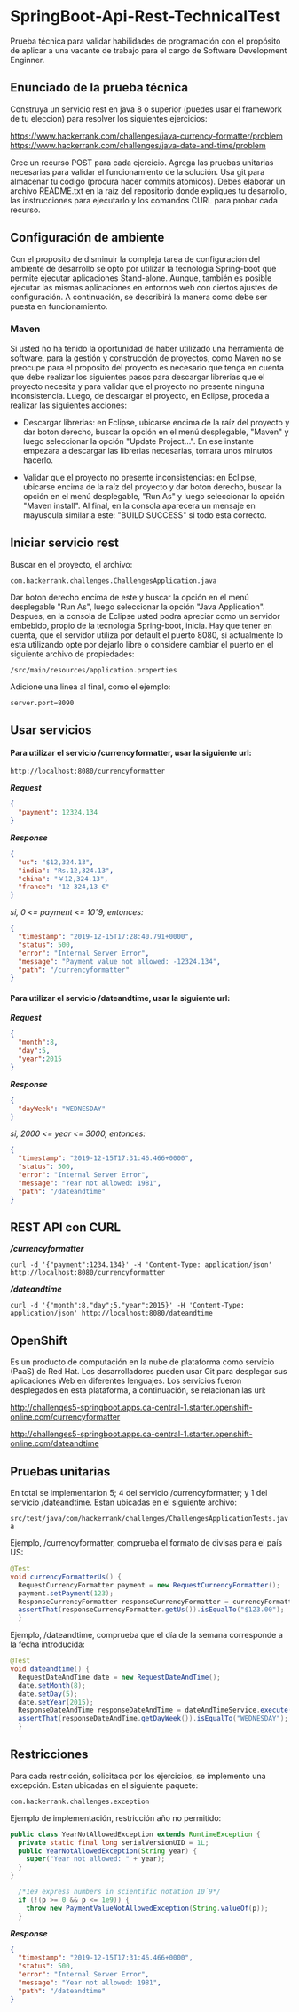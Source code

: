 # SpringBoot-Api-Rest-TechnicalTest
Prueba técnica para validar habilidades de programación con el propósito de aplicar a una vacante de trabajo para el cargo de Software Development Enginner.

## Enunciado de la prueba técnica

Construya un servicio rest en java 8 o superior (puedes usar el framework de tu eleccion) para resolver los siguientes ejercicios:

https://www.hackerrank.com/challenges/java-currency-formatter/problem
https://www.hackerrank.com/challenges/java-date-and-time/problem

Cree un recurso POST para cada ejercicio. Agrega las pruebas unitarias necesarias para validar el funcionamiento de la solución. Usa git para almacenar tu código (procura hacer commits atomicos). Debes elaborar un archivo README.txt en la raíz del repositorio donde expliques tu desarrollo, las instrucciones para ejecutarlo y los comandos CURL para probar cada recurso.

## Configuración de ambiente

Con el proposito de disminuir la compleja tarea de configuración del ambiente de desarrollo se opto por utilizar la tecnología Spring-boot que permite ejecutar aplicaciones Stand-alone. Aunque, también es posible ejecutar las mismas aplicaciones en entornos web con ciertos ajustes de configuración. A continuación, se describirá la manera como debe ser puesta en funcionamiento.

### Maven

Si usted no ha tenido la oportunidad de haber utilizado una herramienta de software, para la gestión y construcción de proyectos, como Maven no se preocupe para el proposito del proyecto es necesario que tenga en cuenta que debe realizar los siguientes pasos para descargar librerias que el proyecto necesita y para validar que el proyecto no presente ninguna inconsistencia. Luego, de descargar el proyecto, en Eclipse, proceda a realizar las siguientes acciones:

- Descargar librerias: en Eclipse, ubicarse encima de la raíz del proyecto y dar boton derecho, buscar la opción en el menú desplegable, "Maven" y luego seleccionar la opción "Update Project...". En ese instante empezara a descargar las librerias necesarias, tomara unos minutos hacerlo.

- Validar que el proyecto no presente inconsistencias: en Eclipse, ubicarse encima de la raíz del proyecto y dar boton derecho, buscar la opción en el menú desplegable, "Run As" y luego seleccionar la opción "Maven install". Al final, en la consola aparecera un mensaje en mayuscula similar a este: "BUILD SUCCESS" si todo esta correcto.

## Iniciar servicio rest

Buscar en el proyecto, el archivo:

`com.hackerrank.challenges.ChallengesApplication.java`

Dar boton derecho encima de este y buscar la opción en el menú desplegable "Run As", luego seleccionar la opción "Java Application". Despues, en la consola de Eclipse usted podra apreciar como un servidor embebido, propio de la tecnología Spring-boot, inicia. Hay que tener en cuenta, que el servidor utiliza por default el puerto 8080, si actualmente lo esta utilizando opte por dejarlo libre o considere cambiar el puerto en el siguiente archivo de propiedades:

`/src/main/resources/application.properties`

Adicione una linea al final, como el ejemplo:

`server.port=8090`

## Usar servicios

#### Para utilizar el servicio /currencyformatter, usar la siguiente url:

`http://localhost:8080/currencyformatter`

***Request***

```json
{
  "payment": 12324.134
}
```

***Response***

```json
{
  "us": "$12,324.13",
  "india": "Rs.12,324.13",
  "china": "￥12,324.13",
  "france": "12 324,13 €"
}
```
*si, 0 <= payment <= 10ˆ9, entonces:*

```json
{
  "timestamp": "2019-12-15T17:28:40.791+0000",
  "status": 500,
  "error": "Internal Server Error",
  "message": "Payment value not allowed: -12324.134",
  "path": "/currencyformatter"
}
```

#### Para utilizar el servicio /dateandtime, usar la siguiente url:

***Request***

```json
{
  "month":8,
  "day":5,
  "year":2015
}
```

***Response***

```json
{
  "dayWeek": "WEDNESDAY"
}
```

*si, 2000 <= year <= 3000, entonces:*

```json
{
  "timestamp": "2019-12-15T17:31:46.466+0000",
  "status": 500,
  "error": "Internal Server Error",
  "message": "Year not allowed: 1981",
  "path": "/dateandtime"
}
```
## REST API con CURL

***/currencyformatter***

`curl -d '{"payment":1234.134}' -H 'Content-Type: application/json' http://localhost:8080/currencyformatter`

***/dateandtime***

`curl -d '{"month":8,"day":5,"year":2015}' -H 'Content-Type: application/json' http://localhost:8080/dateandtime`


## OpenShift

Es un producto de computación en la nube de plataforma como servicio (PaaS) de Red Hat. Los desarrolladores pueden usar Git para desplegar sus aplicaciones Web en diferentes lenguajes. Los servicios fueron desplegados en esta plataforma, a continuación, se relacionan las url:

http://challenges5-springboot.apps.ca-central-1.starter.openshift-online.com/currencyformatter

http://challenges5-springboot.apps.ca-central-1.starter.openshift-online.com/dateandtime

## Pruebas unitarias

En total se implementarion 5; 4 del servicio /currencyformatter; y 1 del servicio /dateandtime. Estan ubicadas en el siguiente archivo:

`src/test/java/com/hackerrank/challenges/ChallengesApplicationTests.java`

Ejemplo, /currencyformatter, comprueba el formato de divisas para el país US:

```java
@Test
void currencyFormatterUs() {
  RequestCurrencyFormatter payment = new RequestCurrencyFormatter();
  payment.setPayment(123);
  ResponseCurrencyFormatter responseCurrencyFormatter = currencyFormatterService.execute(payment);
  assertThat(responseCurrencyFormatter.getUs()).isEqualTo("$123.00");
  }
```
Ejemplo, /dateandtime, comprueba que el día de la semana corresponde a la fecha introducida:

```java
@Test
void dateandtime() {
  RequestDateAndTime date = new RequestDateAndTime();
  date.setMonth(8);
  date.setDay(5);
  date.setYear(2015);
  ResponseDateAndTime responseDateAndTime = dateAndTimeService.execute(date);
  assertThat(responseDateAndTime.getDayWeek()).isEqualTo("WEDNESDAY");
  }
```

## Restricciones

Para cada restricción, solicitada por los ejercicios, se implemento una excepción. Estan ubicadas en el siguiente paquete:

`com.hackerrank.challenges.exception`

Ejemplo de implementación, restricción año no permitido:

```java
public class YearNotAllowedException extends RuntimeException {
  private static final long serialVersionUID = 1L;
  public YearNotAllowedException(String year) {
    super("Year not allowed: " + year);
  }
}
```

```java
  /*1e9 express numbers in scientific notation 10ˆ9*/
  if (!(p >= 0 && p <= 1e9)) {
    throw new PaymentValueNotAllowedException(String.valueOf(p));
  }
```
***Response***

```json
{
  "timestamp": "2019-12-15T17:31:46.466+0000",
  "status": 500,
  "error": "Internal Server Error",
  "message": "Year not allowed: 1981",
  "path": "/dateandtime"
}
```
